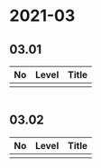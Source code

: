 # 2021-03

## 03.01

| No  | Level | Title |
| --- | ----- | ----- |
|     |       |       |

```java

```

## 03.02

| No  | Level | Title |
| --- | ----- | ----- |
|     |       |       |

```java

```
